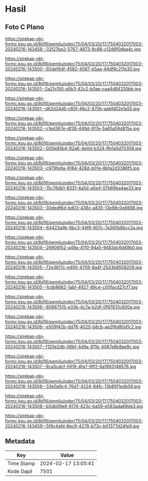 # Hasil

## Foto C Plano

https://sirekap-obj-formc.kpu.go.id/8d16/pemilu/pdpr/75/04/03/20/17/7504032017003-20240216-143458--32f27be2-5767-4873-8c88-c1246f0dba4c.jpg

https://sirekap-obj-formc.kpu.go.id/8d16/pemilu/pdpr/75/04/03/20/17/7504032017003-20240216-143500--92def6df-4582-4087-b5aa-44df8c211e30.jpg

https://sirekap-obj-formc.kpu.go.id/8d16/pemilu/pdpr/75/04/03/20/17/7504032017003-20240216-143501--2a21c150-a5b3-42c2-b0ae-caa4d84330bb.jpg

https://sirekap-obj-formc.kpu.go.id/8d16/pemilu/pdpr/75/04/03/20/17/7504032017003-20240216-143501--d62d24d5-c60f-46c2-870b-aabfd02e1a55.jpg

https://sirekap-obj-formc.kpu.go.id/8d16/pemilu/pdpr/75/04/03/20/17/7504032017003-20240216-143502--c1ed367e-df28-449d-917e-5a85a59d815e.jpg

https://sirekap-obj-formc.kpu.go.id/8d16/pemilu/pdpr/75/04/03/20/17/7504032017003-20240216-143502--000e85b4-92a6-4e0d-b324-ffe1a0d70308.jpg

https://sirekap-obj-formc.kpu.go.id/8d16/pemilu/pdpr/75/04/03/20/17/7504032017003-20240216-143503--c979fe9a-9184-428d-b01e-8b1a2d3386f5.jpg

https://sirekap-obj-formc.kpu.go.id/8d16/pemilu/pdpr/75/04/03/20/17/7504032017003-20240216-143503--15c76db1-8331-4a5d-a0e4-07b69ba4ae33.jpg

https://sirekap-obj-formc.kpu.go.id/8d16/pemilu/pdpr/75/04/03/20/17/7504032017003-20240216-143503--30dedf6d-bd03-438c-a835-13e98c0e8698.jpg

https://sirekap-obj-formc.kpu.go.id/8d16/pemilu/pdpr/75/04/03/20/17/7504032017003-20240216-143504--64423a9b-6bc3-44f9-807c-7a360b8bcc2a.jpg

https://sirekap-obj-formc.kpu.go.id/8d16/pemilu/pdpr/75/04/03/20/17/7504032017003-20240216-143504--26906f52-a49a-4110-94a5-9483dc6d49b0.jpg

https://sirekap-obj-formc.kpu.go.id/8d16/pemilu/pdpr/75/04/03/20/17/7504032017003-20240216-143505--72e3617c-e490-4709-8a4f-2543b8558209.jpg

https://sirekap-obj-formc.kpu.go.id/8d16/pemilu/pdpr/75/04/03/20/17/7504032017003-20240216-143505--1cdb8682-1abf-4927-89ce-c00facd27cf7.jpg

https://sirekap-obj-formc.kpu.go.id/8d16/pemilu/pdpr/75/04/03/20/17/7504032017003-20240216-143506--80667515-e33b-4c7a-b2df-0f97631c800a.jpg

https://sirekap-obj-formc.kpu.go.id/8d16/pemilu/pdpr/75/04/03/20/17/7504032017003-20240216-143506--e509f42b-dd78-4020-b8cb-ae2f6d80d1c2.jpg

https://sirekap-obj-formc.kpu.go.id/8d16/pemilu/pdpr/75/04/03/20/17/7504032017003-20240216-143507--f120e2db-06bf-4d9a-911b-4087e8b8ae9c.jpg

https://sirekap-obj-formc.kpu.go.id/8d16/pemilu/pdpr/75/04/03/20/17/7504032017003-20240216-143507--9ca5cdcf-5919-4fa7-9ff2-6a1993146578.jpg

https://sirekap-obj-formc.kpu.go.id/8d16/pemilu/pdpr/75/04/03/20/17/7504032017003-20240216-143508--33e0a9c4-76d7-4224-84fc-13b85f1edb09.jpg

https://sirekap-obj-formc.kpu.go.id/8d16/pemilu/pdpr/75/04/03/20/17/7504032017003-20240216-143508--b5db09e8-8174-423c-ba59-e583ada69de3.jpg

https://sirekap-obj-formc.kpu.go.id/8d16/pemilu/pdpr/75/04/03/20/17/7504032017003-20240216-143459--5f8c4afd-8ec9-4278-b73c-b01377d24fe9.jpg


## Metadata

| Key        | Value               |
| ---------- | ------------------- |
| Time Stamp | 2024-02-17 13:05:41 |
| Kode Dapil | 7501                |



